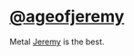 # [@ageofjeremy](https://twitter.com/ageofjeremy)

Metal [Jeremy](https://twitter.com/jeremygoldbrg) is the best.
